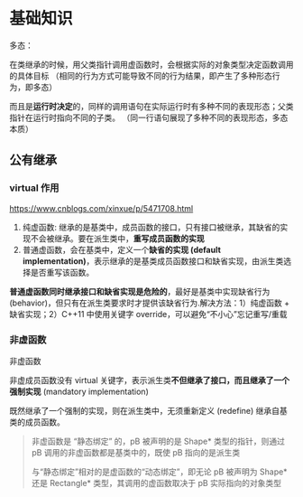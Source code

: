 # 基础知识

多态：

在类继承的时候，用父类指针调用虚函数时，会根据实际的对象类型决定函数调用的具体目标
（相同的行为方式可能导致不同的行为结果，即产生了多种形态行为，即多态）

而且是**运行时决定**的，同样的调用语句在实际运行时有多种不同的表现形态；父类指针在运行时指向不同的子类。
（同一行语句展现了多种不同的表现形态，多态本质）

## 公有继承

### virtual 作用

<https://www.cnblogs.com/xinxue/p/5471708.html>

1. 纯虚函数: 继承的是基类中，成员函数的接口，只有接口被继承，其缺省的实现不会被继承。要在派生类中，**重写成员函数的实现**
2. 普通虚函数，会在基类中，定义一个**缺省的实现 (default implementation)**，表示继承的是基类成员函数接口和缺省实现，由派生类选择是否重写该函数。

**普通虚函数同时继承接口和缺省实现是危险的**，最好是基类中实现缺省行为 (behavior)，但只有在派生类要求时才提供该缺省行为.解决方法：1）纯虚函数 + 缺省实现；2）C++11 中使用关键字 override，可以避免“不小心”忘记重写/重载

### 非虚函数

非虚函数

非虚成员函数没有 virtual 关键字，表示派生类**不但继承了接口，而且继承了一个强制实现** (mandatory implementation)

既然继承了一个强制的实现，则在派生类中，无须重新定义 (redefine) 继承自基类的成员函数。

> 非虚函数是 “静态绑定” 的，pB 被声明的是 Shape* 类型的指针，则通过 pB 调用的非虚函数都是基类中的，既使 pB 指向的是派生类
>
> 与“静态绑定”相对的是虚函数的“动态绑定”，即无论 pB 被声明为 Shape* 还是 Rectangle* 类型，其调用的虚函数取决于 pB 实际指向的对象类型
